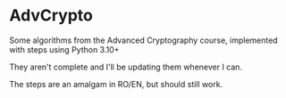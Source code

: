 # AdvCrypto

Some algorithms from the Advanced Cryptography course, implemented with steps using Python 3.10+

They aren't complete and I'll be updating them whenever I can.

The steps are an amalgam in RO/EN, but should still work.

